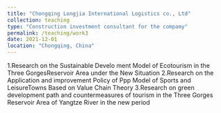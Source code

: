 ```yaml
---
title: "Chongqing Longjia International Logistics co., Ltd"
collection: teaching
type: "Construction investment consultant for the compamy"
permalink: /teaching/work3
date: 2021-12-01
location: "Chongqing, China"
---
```


1.Research on the Sustainable Develo ment Model of Ecotourism in the Three GorgesReservoir Area under the New Situation
2.Research on the Application and improvement Policy of Ppp Model of Sports and LeisureTowns Based on Value Chain Theory
3.Research on green development path and countermeasures of tourism in the Three
Gorges Reservoir Area of Yangtze River in the new period
